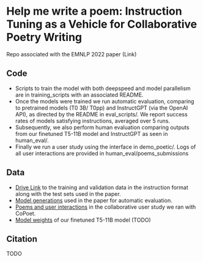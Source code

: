 # Help me write a poem: Instruction Tuning as a Vehicle for Collaborative Poetry Writing

Repo associated with the EMNLP 2022 paper (Link)

## Code
- Scripts to train the model with both deepspeed and model parallelism are in training\_scripts with an associated README.  
- Once the models were trained we run automatic evaluation, comparing to pretrained models (T0 3B/ T0pp) and InstructGPT (via the OpenAI API), as directed by the README in eval\_scripts/. We report success rates of models satisfying instructions, averaged over 5 runs. 
- Subsequently, we also perform human evaluation comparing outputs from our finetuned T5-11B model and InstructGPT as seen in human\_eval/.
- Finally we run a user study using the interface in demo\_poetic/. Logs of all user interactions are provided in human\_eval/poems\_submissions

## Data 
- [Drive Link](https://drive.google.com/drive/folders/1TRuo-1wQOKBvMyaitRAMzgTmv9PVFDaH?usp=sharing) to the training and validation data in the instruction format along with the test sets used in the paper.
- [Model generations](https://drive.google.com/drive/folders/1LWQsycZqrJvl1c7HGtJ1aJ-Lu59h8FSR?usp=sharing) used in the paper for automatic evaluation.
- [Poems and user interactions](https://drive.google.com/drive/folders/1qdDa2fGp3_agFRCjeKa61SQvBu8WVyf_?usp=sharing) in the collaborative user study we ran with CoPoet.
- [Model weights](https://drive.google.com/drive/folders/1mjTji9wCfX4KA039wpyQLSMx2A9jLCwe?usp=sharing) of our finetuned T5-11B model (TODO)

## Citation
TODO
